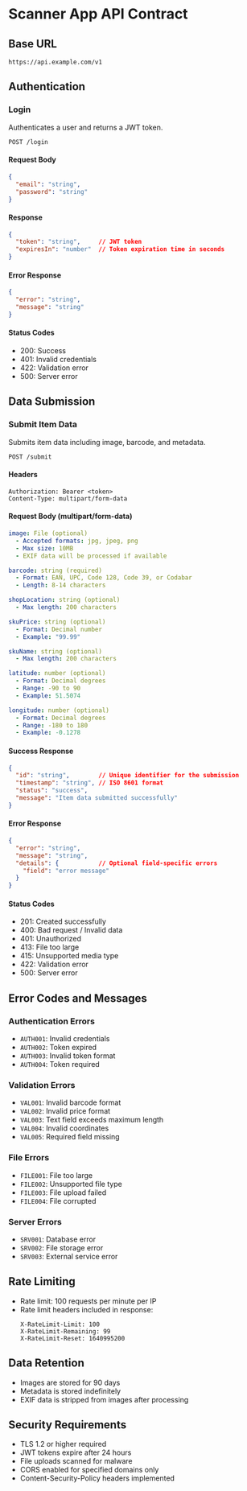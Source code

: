 # Scanner App API Contract

## Base URL
```
https://api.example.com/v1
```

## Authentication

### Login
Authenticates a user and returns a JWT token.

```
POST /login
```

#### Request Body
```json
{
  "email": "string",
  "password": "string"
}
```

#### Response
```json
{
  "token": "string",     // JWT token
  "expiresIn": "number"  // Token expiration time in seconds
}
```

#### Error Response
```json
{
  "error": "string",
  "message": "string"
}
```

#### Status Codes
- 200: Success
- 401: Invalid credentials
- 422: Validation error
- 500: Server error

## Data Submission

### Submit Item Data
Submits item data including image, barcode, and metadata.

```
POST /submit
```

#### Headers
```
Authorization: Bearer <token>
Content-Type: multipart/form-data
```

#### Request Body (multipart/form-data)
```yaml
image: File (optional)
  - Accepted formats: jpg, jpeg, png
  - Max size: 10MB
  - EXIF data will be processed if available

barcode: string (required)
  - Format: EAN, UPC, Code 128, Code 39, or Codabar
  - Length: 8-14 characters

shopLocation: string (optional)
  - Max length: 200 characters

skuPrice: string (optional)
  - Format: Decimal number
  - Example: "99.99"

skuName: string (optional)
  - Max length: 200 characters

latitude: number (optional)
  - Format: Decimal degrees
  - Range: -90 to 90
  - Example: 51.5074

longitude: number (optional)
  - Format: Decimal degrees
  - Range: -180 to 180
  - Example: -0.1278
```

#### Success Response
```json
{
  "id": "string",        // Unique identifier for the submission
  "timestamp": "string", // ISO 8601 format
  "status": "success",
  "message": "Item data submitted successfully"
}
```

#### Error Response
```json
{
  "error": "string",
  "message": "string",
  "details": {           // Optional field-specific errors
    "field": "error message"
  }
}
```

#### Status Codes
- 201: Created successfully
- 400: Bad request / Invalid data
- 401: Unauthorized
- 413: File too large
- 415: Unsupported media type
- 422: Validation error
- 500: Server error

## Error Codes and Messages

### Authentication Errors
- `AUTH001`: Invalid credentials
- `AUTH002`: Token expired
- `AUTH003`: Invalid token format
- `AUTH004`: Token required

### Validation Errors
- `VAL001`: Invalid barcode format
- `VAL002`: Invalid price format
- `VAL003`: Text field exceeds maximum length
- `VAL004`: Invalid coordinates
- `VAL005`: Required field missing

### File Errors
- `FILE001`: File too large
- `FILE002`: Unsupported file type
- `FILE003`: File upload failed
- `FILE004`: File corrupted

### Server Errors
- `SRV001`: Database error
- `SRV002`: File storage error
- `SRV003`: External service error

## Rate Limiting
- Rate limit: 100 requests per minute per IP
- Rate limit headers included in response:
  ```
  X-RateLimit-Limit: 100
  X-RateLimit-Remaining: 99
  X-RateLimit-Reset: 1640995200
  ```

## Data Retention
- Images are stored for 90 days
- Metadata is stored indefinitely
- EXIF data is stripped from images after processing

## Security Requirements
- TLS 1.2 or higher required
- JWT tokens expire after 24 hours
- File uploads scanned for malware
- CORS enabled for specified domains only
- Content-Security-Policy headers implemented 